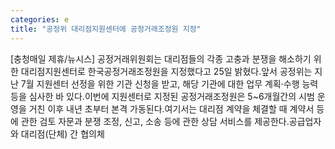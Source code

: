 ```yaml
---
categories: e
title: "공정위 대리점지원센터에 공정거래조정원 지정"
---
```

[충청매일 제휴/뉴시스] 공정거래위원회는 대리점들의 각종 고충과 분쟁을 해소하기 위한 대리점지원센터로 한국공정거래조정원을 지정했다고 25일 밝혔다.앞서 공정위는 지난 7월 지원센터 선정을 위한 기관 신청을 받고, 해당 기관에 대한 업무 계획·수행 능력 등을 심사한 바 있다.이번에 지원센터로 지정된 공정거래조정원은 5~6개월간의 시범 운영을 거친 이후 내년 초부터 본격 가동된다.여기서는 대리점 계약을 체결할 때 계약서 등에 관한 검토 자문과 분쟁 조정, 신고, 소송 등에 관한 상담 서비스를 제공한다.공급업자와 대리점(단체) 간 협의체